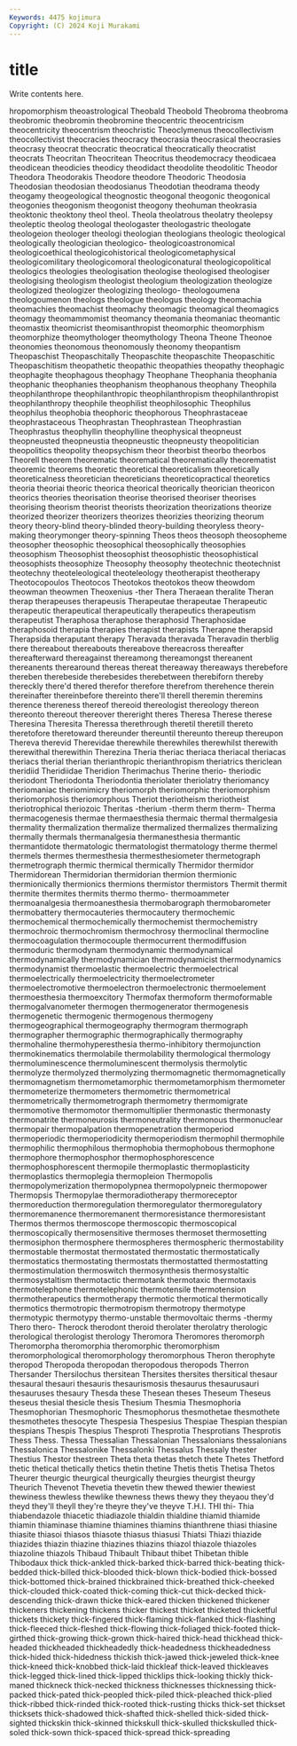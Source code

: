 ```yaml
---
Keywords: 4475 kojimura
Copyright: (C) 2024 Koji Murakami
---
```


# title

Write contents here.



hropomorphism theoastrological Theobald Theobold
Theobroma theobroma theobromic theobromin theobromine theocentric theocentricism theocentricity theocentrism theochristic
Theoclymenus theocollectivism theocollectivist theocracies theocracy theocrasia theocrasical theocrasies theocrasy theocrat
theocratic theocratical theocratically theocratist theocrats Theocritan Theocritean Theocritus theodemocracy theodicaea
theodicean theodicies theodicy theodidact theodolite theodolitic Theodor Theodora Theodorakis Theodore
theodore Theodoric Theodosia Theodosian theodosian theodosianus Theodotian theodrama theody theogamy
theogeological theognostic theogonal theogonic theogonical theogonies theogonism theogonist theogony theohuman
theokrasia theoktonic theoktony theol theol. Theola theolatrous theolatry theolepsy theoleptic
theolog theologal theologaster theologastric theologate theologeion theologer theologi theologian theologians
theologic theological theologically theologician theologico- theologicoastronomical theologicoethical theologicohistorical theologicometaphysical theologicomilitary
theologicomoral theologiconatural theologicopolitical theologics theologies theologisation theologise theologised theologiser theologising
theologism theologist theologium theologization theologize theologized theologizer theologizing theologo- theologoumena
theologoumenon theologs theologue theologus theology theomachia theomachies theomachist theomachy theomagic
theomagical theomagics theomagy theomammomist theomancy theomania theomaniac theomantic theomastix theomicrist
theomisanthropist theomorphic theomorphism theomorphize theomythologer theomythology Theona Theone Theonoe theonomies
theonomous theonomously theonomy theopantism Theopaschist Theopaschitally Theopaschite theopaschite Theopaschitic Theopaschitism
theopathetic theopathic theopathies theopathy theophagic theophagite theophagous theophagy Theophane Theophania
theophania theophanic theophanies theophanism theophanous theophany Theophila theophilanthrope theophilanthropic theophilanthropism
theophilanthropist theophilanthropy theophile theophilist theophilosophic Theophilus theophilus theophobia theophoric theophorous
Theophrastaceae theophrastaceous Theophrastan Theophrastean Theophrastian Theophrastus theophyllin theophylline theophysical theopneust
theopneusted theopneustia theopneustic theopneusty theopolitician theopolitics theopolity theopsychism theor theorbist
theorbo theorbos Theorell theorem theorematic theorematical theorematically theorematist theoremic theorems
theoretic theoretical theoreticalism theoretically theoreticalness theoretician theoreticians theoreticopractical theoretics theoria
theoriai theoric theorica theorical theorically theorician theoricon theorics theories theorisation
theorise theorised theoriser theorises theorising theorism theorist theorists theorization theorizations
theorize theorized theorizer theorizers theorizes theorizies theorizing theorum theory theory-blind
theory-blinded theory-building theoryless theory-making theorymonger theory-spinning Theos theos theosoph theosopheme
theosopher theosophic theosophical theosophically theosophies theosophism Theosophist theosophist theosophistic theosophistical
theosophists theosophize Theosophy theosophy theotechnic theotechnist theotechny theoteleological theoteleology theotherapist
theotherapy Theotocopoulos Theotocos Theotokos theotokos theow theowdom theowman theowmen Theoxenius
-ther Thera Theraean theralite Theran therap therapeuses therapeusis Therapeutae therapeutae
Therapeutic therapeutic therapeutical therapeutically therapeutics therapeutism therapeutist Theraphosa theraphose theraphosid
Theraphosidae theraphosoid therapia therapies therapist therapists Therapne therapsid Therapsida theraputant
therapy Theravada theravada Theravadin therblig there thereabout thereabouts thereabove thereacross
thereafter thereafterward thereagainst thereamong thereamongst thereanent thereanents therearound thereas thereat
thereaway thereaways therebefore thereben therebeside therebesides therebetween therebiforn thereby thereckly
there'd thered therefor therefore therefrom therehence therein thereinafter thereinbefore thereinto
there'll therell theremin theremins therence thereness thereof thereoid thereologist thereology
thereon thereonto thereout thereover thereright theres Theresa Therese therese Theresina
Theresita Theressa therethrough theretil theretill thereto theretofore theretoward thereunder thereuntil
thereunto thereup thereupon Thereva therevid Therevidae therewhile therewhiles therewhilst therewith
therewithal therewithin Therezina Theria theriac theriaca theriacal theriacas theriacs therial
therian therianthropic therianthropism theriatrics thericlean theridiid Theridiidae Theridion Therimachus Therine
therio- theriodic theriodont Theriodonta Theriodontia theriolater theriolatry theriomancy theriomaniac theriomimicry
theriomorph theriomorphic theriomorphism theriomorphosis theriomorphous Theriot theriotheism theriotheist theriotrophical theriozoic
Theritas -therium -therm therm therm- Therma thermacogenesis thermae thermaesthesia thermaic
thermal thermalgesia thermality thermalization thermalize thermalized thermalizes thermalizing thermally thermals
thermanalgesia thermanesthesia thermantic thermantidote thermatologic thermatologist thermatology therme thermel thermels
thermes thermesthesia thermesthesiometer thermetograph thermetrograph thermic thermical thermically Thermidor thermidor
Thermidorean Thermidorian thermidorian thermion thermionic thermionically thermionics thermions thermistor thermistors
Thermit thermit thermite thermites thermits thermo thermo- thermoammeter thermoanalgesia thermoanesthesia
thermobarograph thermobarometer thermobattery thermocauteries thermocautery thermochemic thermochemical thermochemically thermochemist thermochemistry
thermochroic thermochromism thermochrosy thermoclinal thermocline thermocoagulation thermocouple thermocurrent thermodiffusion thermoduric
thermodynam thermodynamic thermodynamical thermodynamically thermodynamician thermodynamicist thermodynamics thermodynamist thermoelastic thermoelectric
thermoelectrical thermoelectrically thermoelectricity thermoelectrometer thermoelectromotive thermoelectron thermoelectronic thermoelement thermoesthesia thermoexcitory
Thermofax thermoform thermoformable thermogalvanometer thermogen thermogenerator thermogenesis thermogenetic thermogenic thermogenous
thermogeny thermogeographical thermogeography thermogram thermograph thermographer thermographic thermographically thermography thermohaline
thermohyperesthesia thermo-inhibitory thermojunction thermokinematics thermolabile thermolability thermological thermology thermoluminescence thermoluminescent
thermolysis thermolytic thermolyze thermolyzed thermolyzing thermomagnetic thermomagnetically thermomagnetism thermometamorphic thermometamorphism
thermometer thermometerize thermometers thermometric thermometrical thermometrically thermometrograph thermometry thermomigrate thermomotive
thermomotor thermomultiplier thermonastic thermonasty thermonatrite thermoneurosis thermoneutrality thermonous thermonuclear thermopair
thermopalpation thermopenetration thermoperiod thermoperiodic thermoperiodicity thermoperiodism thermophil thermophile thermophilic thermophilous
thermophobia thermophobous thermophone thermophore thermophosphor thermophosphorescence thermophosphorescent thermopile thermoplastic thermoplasticity
thermoplastics thermoplegia thermopleion Thermopolis thermopolymerization thermopolypnea thermopolypneic thermopower Thermopsis Thermopylae
thermoradiotherapy thermoreceptor thermoreduction thermoregulation thermoregulator thermoregulatory thermoremanence thermoremanent thermoresistance thermoresistant
Thermos thermos thermoscope thermoscopic thermoscopical thermoscopically thermosensitive thermoses thermoset thermosetting
thermosiphon thermosphere thermospheres thermospheric thermostability thermostable thermostat thermostated thermostatic thermostatically
thermostatics thermostating thermostats thermostatted thermostatting thermostimulation thermoswitch thermosynthesis thermosystaltic thermosystaltism
thermotactic thermotank thermotaxic thermotaxis thermotelephone thermotelephonic thermotensile thermotension thermotherapeutics thermotherapy
thermotic thermotical thermotically thermotics thermotropic thermotropism thermotropy thermotype thermotypic thermotypy
thermo-unstable thermovoltaic therms -thermy Thero thero- Therock therodont theroid therolater
therolatry therologic therological therologist therology Theromora Theromores theromorph Theromorpha theromorphia
theromorphic theromorphism theromorphological theromorphology theromorphous Theron therophyte theropod Theropoda theropodan
theropodous theropods Therron Thersander Thersilochus thersitean Thersites thersites thersitical thesaur
thesaural thesauri thesauris thesaurismosis thesaurus thesaurusauri thesauruses thesaury Thesda these
Thesean theses Theseum Theseus theseus thesial thesicle thesis Thesium Thesmia
Thesmophoria Thesmophorian Thesmophoric Thesmophorus thesmothetae thesmothete thesmothetes thesocyte Thespesia Thespesius
Thespiae Thespian thespian thespians Thespis Thespius Thesproti Thesprotia Thesprotians Thesprotis
Thess Thess. Thessa Thessalian Thessalonian Thessalonians thessalonians Thessalonica Thessalonike Thessalonki
Thessalus Thessaly thester Thestius Thestor thestreen Theta theta thetas thetch
thete Thetes Thetford thetic thetical thetically thetics thetin thetine Thetis
thetis Thetisa Thetos Theurer theurgic theurgical theurgically theurgies theurgist theurgy
Theurich Thevenot Thevetia thevetin thew thewed thewier thewiest thewiness thewless
thewlike thewness thews thewy they theyaou they'd theyd they'll theyll
they're theyre they've theyve T.H.I. THI thi- Thia thiabendazole thiacetic
thiadiazole thialdin thialdine thiamid thiamide thiamin thiaminase thiamine thiamines thiamins
thianthrene thiasi thiasine thiasite thiasoi thiasos thiasote thiasus thiasusi Thiatsi
Thiazi thiazide thiazides thiazin thiazine thiazines thiazins thiazol thiazole thiazoles
thiazoline thiazols Thibaud Thibault Thibaut thibet Thibetan thible Thibodaux thick
thick-ankled thick-barked thick-barred thick-beating thick-bedded thick-billed thick-blooded thick-blown thick-bodied thick-bossed
thick-bottomed thick-brained thickbrained thick-breathed thick-cheeked thick-clouded thick-coated thick-coming thick-cut thick-decked
thick-descending thick-drawn thicke thick-eared thicken thickened thickener thickeners thickening thickens
thicker thickest thicket thicketed thicketful thickets thickety thick-fingered thick-flaming thick-flanked
thick-flashing thick-fleeced thick-fleshed thick-flowing thick-foliaged thick-footed thick-girthed thick-growing thick-grown thick-haired
thick-head thickhead thick-headed thickheaded thickheadedly thick-headedness thickheadedness thick-hided thick-hidedness thickish
thick-jawed thick-jeweled thick-knee thick-kneed thick-knobbed thick-laid thickleaf thick-leaved thickleaves thick-legged
thick-lined thick-lipped thicklips thick-looking thickly thick-maned thickneck thick-necked thickness thicknesses
thicknessing thick-packed thick-pated thick-peopled thick-piled thick-pleached thick-plied thick-ribbed thick-rinded thick-rooted
thick-rusting thicks thick-set thickset thicksets thick-shadowed thick-shafted thick-shelled thick-sided thick-sighted
thickskin thick-skinned thickskull thick-skulled thickskulled thick-soled thick-sown thick-spaced thick-spread thick-spreading
